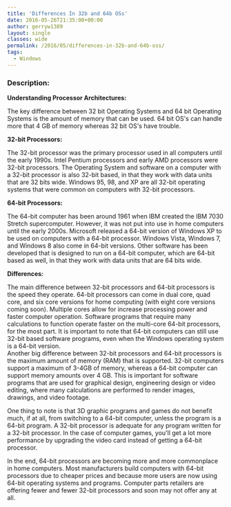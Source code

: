 ```yaml
---
title: 'Differences In 32b and 64b OSs'
date: 2016-05-26T21:35:00+00:00
author: gerryw1389
layout: single
classes: wide
permalink: /2016/05/differences-in-32b-and-64b-oss/
tags:
  - Windows
---
```

<!--more-->

### Description:

**Understanding Processor Architectures:**

The key difference between 32 bit Operating Systems and 64 bit Operating Systems is the amount of memory that can be used. 64 bit OS's can handle more that 4 GB of memory whereas 32 bit OS's have trouble.

**32-bit Processors:**

The 32-bit processor was the primary processor used in all computers until the early 1990s. Intel Pentium processors and early AMD processors were 32-bit processors. The Operating System and software on a computer with a 32-bit processor is also 32-bit based, in that they work with data units that are 32 bits wide. Windows 95, 98, and XP are all 32-bit operating systems that were common on computers with 32-bit processors.

**64-bit Processors:**

The 64-bit computer has been around 1961 when IBM created the IBM 7030 Stretch supercomputer. However, it was not put into use in home computers until the early 2000s. Microsoft released a 64-bit version of Windows XP to be used on computers with a 64-bit processor. Windows Vista, Windows 7, and Windows 8 also come in 64-bit versions. Other software has been developed that is designed to run on a 64-bit computer, which are 64-bit based as well, in that they work with data units that are 64 bits wide.

**Differences:**

The main difference between 32-bit processors and 64-bit processors is the speed they operate. 64-bit processors can come in dual core, quad core, and six core versions for home computing (with eight core versions coming soon). Multiple cores allow for increase processing power and faster computer operation. Software programs that require many calculations to function operate faster on the multi-core 64-bit processors, for the most part. It is important to note that 64-bit computers can still use 32-bit based software programs, even when the Windows operating system is a 64-bit version.  
Another big difference between 32-bit processors and 64-bit processors is the maximum amount of memory (RAM) that is supported. 32-bit computers support a maximum of 3-4GB of memory, whereas a 64-bit computer can support memory amounts over 4 GB. This is important for software programs that are used for graphical design, engineering design or video editing, where many calculations are performed to render images, drawings, and video footage.

One thing to note is that 3D graphic programs and games do not benefit much, if at all, from switching to a 64-bit computer, unless the program is a 64-bit program. A 32-bit processor is adequate for any program written for a 32-bit processor. In the case of computer games, you'll get a lot more performance by upgrading the video card instead of getting a 64-bit processor.

In the end, 64-bit processors are becoming more and more commonplace in home computers. Most manufacturers build computers with 64-bit processors due to cheaper prices and because more users are now using 64-bit operating systems and programs. Computer parts retailers are offering fewer and fewer 32-bit processors and soon may not offer any at all.